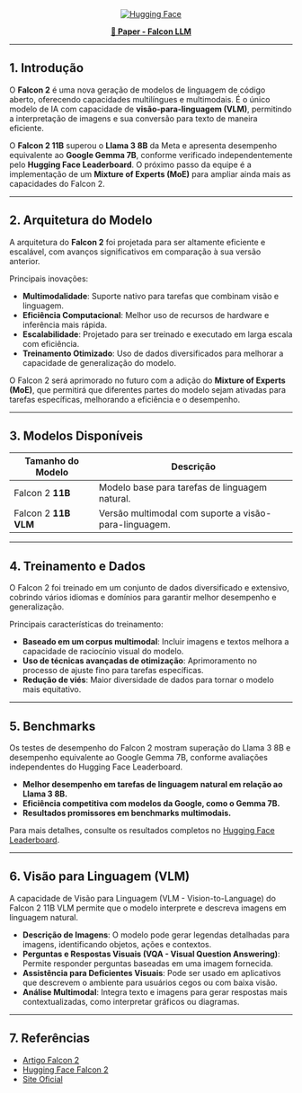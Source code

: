 <div align="center">
  <a href="https://huggingface.co/blog/falcon2-11b" target="_blank">
    <img alt="Hugging Face" src="https://img.shields.io/badge/%F0%9F%A4%97%20Hugging%20Face-Falcon2%20LLM-ffc107?color=ffc107&logoColor=white" />
  </a>
</div>

<p align="center">
  <a href="https://arxiv.org/html/2407.14885v1"><b>📝 Paper - Falcon LLM</b></a>
</p>

---
## 1. Introdução

O **Falcon 2** é uma nova geração de modelos de linguagem de código aberto, oferecendo capacidades multilíngues e multimodais. É o único modelo de IA com capacidade de **visão-para-linguagem (VLM)**, permitindo a interpretação de imagens e sua conversão para texto de maneira eficiente.

O **Falcon 2 11B** superou o **Llama 3 8B** da Meta e apresenta desempenho equivalente ao **Google Gemma 7B**, conforme verificado independentemente pelo **Hugging Face Leaderboard**. O próximo passo da equipe é a implementação de um **Mixture of Experts (MoE)** para ampliar ainda mais as capacidades do Falcon 2.

---
## 2. Arquitetura do Modelo

A arquitetura do **Falcon 2** foi projetada para ser altamente eficiente e escalável, com avanços significativos em comparação à sua versão anterior.

Principais inovações:
- **Multimodalidade**: Suporte nativo para tarefas que combinam visão e linguagem.
- **Eficiência Computacional**: Melhor uso de recursos de hardware e inferência mais rápida.
- **Escalabilidade**: Projetado para ser treinado e executado em larga escala com eficiência.
- **Treinamento Otimizado**: Uso de dados diversificados para melhorar a capacidade de generalização do modelo.

O Falcon 2 será aprimorado no futuro com a adição do **Mixture of Experts (MoE)**, que permitirá que diferentes partes do modelo sejam ativadas para tarefas específicas, melhorando a eficiência e o desempenho.

---
## 3. Modelos Disponíveis

| Tamanho do Modelo | Descrição |
|-------------------|-------------------------------------------------|
| Falcon 2 **11B**         | Modelo base para tarefas de linguagem natural. |
| Falcon 2 **11B VLM**     | Versão multimodal com suporte a visão-para-linguagem. |

---
## 4. Treinamento e Dados

O Falcon 2 foi treinado em um conjunto de dados diversificado e extensivo, cobrindo vários idiomas e domínios para garantir melhor desempenho e generalização.

Principais características do treinamento:
- **Baseado em um corpus multimodal**: Incluir imagens e textos melhora a capacidade de raciocínio visual do modelo.
- **Uso de técnicas avançadas de otimização**: Aprimoramento no processo de ajuste fino para tarefas específicas.
- **Redução de viés**: Maior diversidade de dados para tornar o modelo mais equitativo.

---
## 5. Benchmarks

Os testes de desempenho do Falcon 2 mostram superação do Llama 3 8B e desempenho equivalente ao Google Gemma 7B, conforme avaliações independentes do Hugging Face Leaderboard.

- **Melhor desempenho em tarefas de linguagem natural em relação ao Llama 3 8B.**
- **Eficiência competitiva com modelos da Google, como o Gemma 7B.**
- **Resultados promissores em benchmarks multimodais.**

Para mais detalhes, consulte os resultados completos no [Hugging Face Leaderboard](https://huggingface.co/blog/falcon2-11b).

---
## 6. Visão para Linguagem (VLM)

A capacidade de Visão para Linguagem (VLM - Vision-to-Language) do Falcon 2 11B VLM permite que o modelo interprete e descreva imagens em linguagem natural.

- **Descrição de Imagens**: O modelo pode gerar legendas detalhadas para imagens, identificando objetos, ações e contextos.
- **Perguntas e Respostas Visuais (VQA - Visual Question Answering)**: Permite responder perguntas baseadas em uma imagem fornecida.
- **Assistência para Deficientes Visuais**: Pode ser usado em aplicativos que descrevem o ambiente para usuários cegos ou com baixa visão.
- **Análise Multimodal**: Integra texto e imagens para gerar respostas mais contextualizadas, como interpretar gráficos ou diagramas.

---
## 7. Referências

- [Artigo Falcon 2](https://arxiv.org/html/2407.14885v1)
- [Hugging Face Falcon 2](https://huggingface.co/blog/falcon2-11b)
- [Site Oficial](https://falconllm.tii.ae/falcon-models.html)

